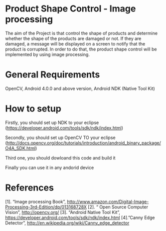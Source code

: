 # Product Shape Control - Image processing

The aim of the Project is that control the shape of products and determine whether the shape of the products are damaged or not.
If they are damaged, a message will be displayed on a screen to notify that the product is corrupted. 
In order to do that, the product shape control will be implemented by using image processing. 

# General Requirements

OpenCV,
Android 4.0.0 and above version,
Android NDK (Native Tool Kit)

# How to setup

Firstly, you should set up NDK to your eclipse 
(https://developer.android.com/tools/sdk/ndk/index.html)

Secondly, you should set up OpenCV TO your eclipse (http://docs.opencv.org/doc/tutorials/introduction/android_binary_package/O4A_SDK.html)

Third one, you should dowloand this code and build it

Finally you can use it in any andorid device



# References

[1]. “Image processing Book”,
              http://www.amazon.com/Digital-Image-Processing-3rd-Edition/dp/013168728X
     [2]. “ Open Source Computer Vision”,
http://opencv.org/
     [3]. “Android Native Tool Kit”,
https://developer.android.com/tools/sdk/ndk/index.html
     [4].”Canny Edge Detector”, http://en.wikipedia.org/wiki/Canny_edge_detector
